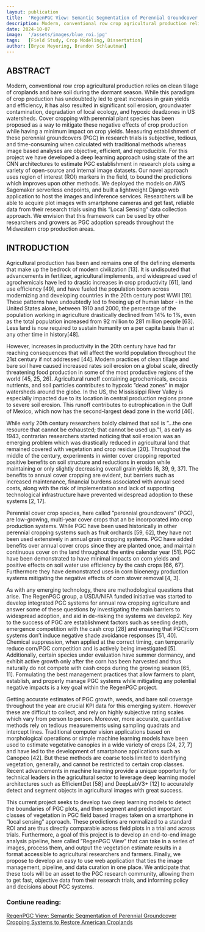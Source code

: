 ```yaml
---
layout: publication
title:  'RegenPGC View: Semantic Segmentation of Perennial Groundcover Cropping Systems to Restore American Croplands.'
description: Modern, conventional row crop agricultural production relies on clean tillage of croplands and bare soil during the dormant season. While this paradigm of crop production has undoubtedly led to great increases in grain yields and efficiency, it has also resulted in significant soil erosion, groundwater contamination, degradation of local ecology, and hypoxic deadzones in US watersheds.
date: 2024-10-07
image:  '/assets/images/blue_roi.jpg'
tags:   [Field Study, Crop Modeling, Dissertation]
author: [Bryce Meyering, Brandon Schlautman]
---
```


## ABSTRACT
Modern, conventional row crop agricultural production relies on clean tillage of croplands and bare soil during the dormant season. While this paradigm of crop production has undoubtedly led to great increases in grain yields and efficiency, it has also resulted in significant soil erosion, groundwater contamination, degradation of local ecology, and hypoxic deadzones in US watersheds. Cover cropping with perennial plant species has been proposed as a way to mitigate these negative effects of crop production while having a minimum impact on crop yields. Measuring establishment of these perennial groundcovers (PGC) in research trials is subjective, tedious, and time-consuming when calculated with traditional methods whereas image based analyses are objective, efficient, and reproducible. For this project we have developed a deep learning approach using state of the art CNN architectures to estimate PGC establishment in research plots using a variety of open-source and internal image datasets. Our novel approach uses region of interest (ROI) markers in the field, to bound the predictions which improves upon other methods. We deployed the models on AWS Sagemaker serverless endpoints, and built a lightweight Django web application to host the images and inference services. Researchers will be able to acquire plot images with smartphone cameras and get fast, reliable data from their research trials using this ”Local Sensing” data collection approach. We envision that this framework can be used by other researchers and growers as PGC adoption spreads throughout the Midwestern crop production areas.


## INTRODUCTION
Agricultural production has been and remains one of the defining elements that make up the bedrock of modern civilization [13]. It is undisputed that advancements in fertilizer, agricultural implements, and widespread used of agrochemicals have led to drastic increases in crop productivity [61], land use efficiency [49], and have fueled the population boom across modernizing and developing countries in the 20th century post WWII [19]. These patterns have undoubtedly led to freeing up of human labor - in the United States alone, between 1910 and 2000, the percentage of the population working in agriculture drastically declined from 14% to 1%, even as the total population increased from 92 million to 281 million people [63]. Less land is now required to sustain humanity on a per capita basis than at any other time in history[48]. 


However, increases in productivity in the 20th century have had far reaching consequences that will affect the world population throughout the 21st century if not addressed [44]. Modern practices of clean tillage and bare soil have caused increased rates soil erosion on a global scale, directly threatening food production in some of the most productive regions of the world [45, 25, 26]. Agricultural runoff containing agrochemicals, excess nutrients, and soil particles contributes to hypoxic ”dead zones” in major watersheds around the globe. In the US, the Mississippi River Valley is especially impacted due to its location in central production regions prone to severe soil erosion. This runoff contributes to eutrophication in the Gulf of Mexico, which now has the second-largest dead zone in the world [46]. 


While early 20th century researchers boldly claimed that soil is ”...the one resource that cannot be exhausted; that cannot be used up.”1, as early as 1943, contrarian researchers started noticing that soil erosion was an emerging problem which was drastically reduced in agricultural land that remained covered with vegetation and crop residue [20]. Throughout the middle of the century, experiments in winter cover cropping reported positive benefits on soil structure and reductions in erosion while maintaining or only slightly decreasing overall grain yields [6, 39, 9, 37]. The benefits to annual cover cropping are evident, but barriers such as increased maintenance, financial burdens associated with annual seed costs, along with the risk of implementation and lack of supporting technological infrastructure have prevented widespread adoption to these systems [2, 17].


Perennial cover crop species, here called ”perennial groundcovers” (PGC), are low-growing, multi-year cover crops that an be incorporated into crop production systems. While PGC have been used historically in other perennial cropping systems such as fruit orchards [59, 62], they have not been used extensively in annual grain cropping systems. PGC have added benefits over annual cover crops since they are planted once, and maintain continuous cover on the land throughout the entire calendar year [51]. PGC have been demonstrated to have minimal impacts on corn yields and positive effects on soil water use efficiency by the cash crops [66, 67]. Furthermore they have demonstrated uses in corn bioenergy production systems mitigating the negative effects of corn stover removal [4, 3].


As with any emerging technology, there are methodological questions that arise. The RegenPGC group, a USDA/NIFA
funded initiative was started to develop integrated PGC systems for annual row cropping agriculture and answer some of these questions by investigating the main barriers to widespread adoption, and aid in de-risking the systems we develop2. Key to the success of PGC are establishment factors such as seeding depth, emergence competition with the cash crop [28] and ensuring that PGC/corn systems don’t induce negative shade avoidance responses [51, 40]. Chemical suppression, when applied at the correct timing, can temporarily reduce corn/PGC competition and is actively being investigated [5]. Additionally, certain species under evaluation have summer dormancy, and exhibit active growth only after the corn has been harvested and thus naturally do not compete with cash crops during the growing season [65, 11]. Formulating the best management practices that allow farmers to plant, establish, and properly manage PGC systems while mitigating any potential negative impacts is a key goal within the RegenPGC project.


Getting accurate estimates of PGC growth, weeds, and bare soil coverage throughout the year are crucial KPI data for this emerging system. However these are difficult to collect, and rely on highly subjective rating scales which vary from person to person. Moreover, more accurate, quantitative methods rely on tedious measurements using sampling quadrats and intercept lines. Traditional computer vision applications based on morphological operations or simple machine learning models have been used to estimate vegetative canopies in a wide variety of crops [24, 27, 7] and have led to the development of smartphone applications such as Canopeo [42]. But these methods are coarse tools limited to identifying vegetation, generally, and cannot be restricted to certain crop classes. Recent advancements in machine learning provide a unique opportunity for technical
leaders in the agricultural sector to leverage deep learning model architectures such as EfficientDet [58] and DeepLabV3+ [12] to accurately detect and segment objects in agricultural images with great success.


This current project seeks to develop two deep learning models to detect the boundaries of PGC plots, and then segment
and predict important classes of vegetation in PGC field based images taken on a smartphone in ”local sensing” approach. These predictions are normalized to a standard ROI and are thus directly comparable across field plots in a trial and across trials. Furthermore, a goal of this project is to develop an end-to-end image analysis pipeline, here called ”RegenPGC View” that can take in a series of images, process them, and output the vegetation estimate results in a format accessible to agricultural researchers and farmers. Finally, we propose to develop an easy to use web application that ties the image management, pipeline, and data curation in one place. We anticipate that these tools will be an asset to the PGC research community, allowing them to get fast, objective data from their research trials, and informing policy and decisions about PGC systems.


### Contiune reading:
[RegenPGC View: Semantic Segmentation of Perennial Groundcover Cropping Systems to Restore American Croplands](https://www.regenpgc.org/wp-content/uploads/2024/10/2024-10-07-Bo-Meyering-Thesis.pdf)